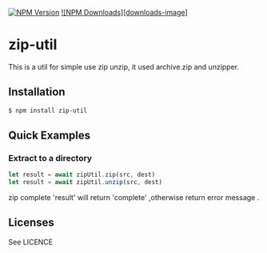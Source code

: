 [![NPM Version][npm-image]][npm-url]
[![NPM Downloads][downloads-image]][downloads-url]

[npm-image]: https://img.shields.io/npm/v/@hanhaotian/zip-util.svg
[npm-url]: https://www.npmjs.com/package/@hanhaotian/zip-util
[downloads-url]: https://www.npmjs.com/package/@hanhaotian/zip-util

# zip-util

This is a util for simple use zip unzip, it used archive.zip and unzipper.

## Installation

```bash
$ npm install zip-util
```

## Quick Examples

### Extract to a directory
```js
let result = await zipUtil.zip(src, dest)
let result = await zipUtil.unzip(src, dest)
```

zip complete 'result' will return 'complete' ,otherwise return error message .



## Licenses
See LICENCE

